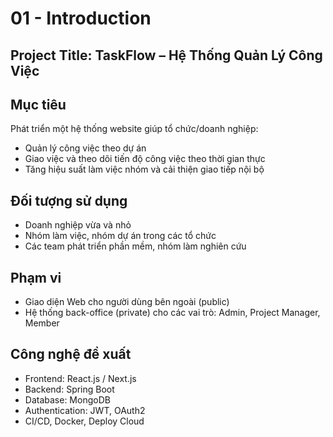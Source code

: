# 01 - Introduction

## Project Title: TaskFlow – Hệ Thống Quản Lý Công Việc

## Mục tiêu
Phát triển một hệ thống website giúp tổ chức/doanh nghiệp:
- Quản lý công việc theo dự án
- Giao việc và theo dõi tiến độ công việc theo thời gian thực
- Tăng hiệu suất làm việc nhóm và cải thiện giao tiếp nội bộ

## Đối tượng sử dụng
- Doanh nghiệp vừa và nhỏ
- Nhóm làm việc, nhóm dự án trong các tổ chức
- Các team phát triển phần mềm, nhóm làm nghiên cứu

## Phạm vi
- Giao diện Web cho người dùng bên ngoài (public)
- Hệ thống back-office (private) cho các vai trò: Admin, Project Manager, Member

## Công nghệ đề xuất
- Frontend: React.js / Next.js
- Backend: Spring Boot
- Database: MongoDB
- Authentication: JWT, OAuth2
- CI/CD, Docker, Deploy Cloud
